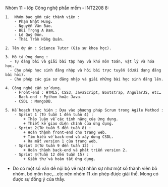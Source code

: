 Nhóm 11 - lớp Công nghệ phần mềm - INT2208 8:

    1.	Nhóm bao gồm các thành viên :
        - Phạm Nhật Hưng.
        - Nguyễn Văn Bảo.
        - Bùi Trọng A Đam.
        - Lê Quý Đôn.
        - Thái Trần Hồng Quân.
        
    2. Tên dự án : Science Tutor (Gia sư khoa học).
    
    3. Mô tả ứng dụng :
      - Tự đăng bài và giải bài tập hay và khó môn toán, vật lý và hóa học.
      - Cho phép học sinh đăng nhập và hỏi bài trực tuyến (dưới dạng đăng bài hỏi).
      - Cho phép các gia sư đăng nhập và giải những bài học sinh đăng lên.
      
    4. Công nghệ cần sử dụng.
	    - Front-end : HTML5, CSS3, JavaScript, Bootstrap, AngularJS, etc…
	    - Back-end : Python hoặc Java.
	    - CSDL : MongoDB.
      
    5. Kế hoạch thực hiện : Dựa vào phương pháp Scrum trong Agile Method :
 	    - Sprint 1 (Từ tuần 1 đến tuần 4) :
		    + Thảo luận về các tính năng của ứng dụng.
		    + Thiết kế giao diện chính của ứng dụng.
	    - Sprint 2(Từ tuần 5 đến tuần 8) :
		    + Hoàn thành front-end cho trang web.
		    + Tìm hiểu về back-end và xây dưng CSDL.
		    + Ra mắt version 1 của trang web.
	    - Sprint 3(Từ tuần 9 đến tuần 12) :
		    + Hoàn thành back-end và phát triển version 2.
	    - Sprint 4(Tuần 12 đến tuần 15) :
		    + Kiểm thử và hoàn tất ứng dụng.


- Do có một số vấn đề nội bộ về mặt nhân sự như một số  thành viên bỏ nhóm, bỏ môn học,...etc nên nhóm 11 xin phép được giải thể. Mong có được sự đồng ý của thầy.
